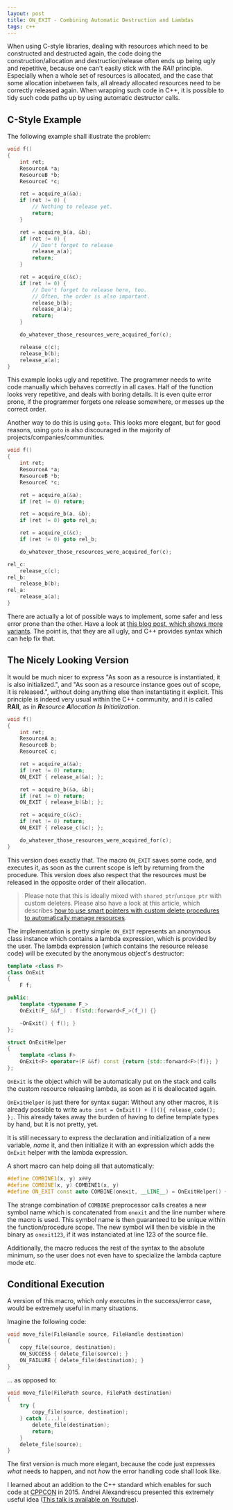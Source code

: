 ```yaml
---
layout: post
title: ON_EXIT - Combining Automatic Destruction and Lambdas
tags: c++
---
```


When using C-style libraries, dealing with resources which need to be constructed and destructed again, the code doing the construction/allocation and destruction/release often ends up being ugly and repetitive, because one can't easily stick with the *RAII* principle.
Especially when a whole set of resources is allocated, and the case that some allocation inbetween fails, all already allocated resources need to be correctly released again.
When wrapping such code in C++, it is possible to tidy such code paths up by using automatic destructor calls.

<!--more-->

## C-Style Example

The following example shall illustrate the problem:

``` cpp
void f()
{
    int ret;
    ResourceA *a;
    ResourceB *b;
    ResourceC *c;

    ret = acquire_a(&a);
    if (ret != 0) {
        // Nothing to release yet.
        return;
    }

    ret = acquire_b(a, &b);
    if (ret != 0) {
        // Don't forget to release
        release_a(a);
        return;
    }

    ret = acquire_c(&c);
    if (ret != 0) {
        // Don't forget to release here, too.
        // Often, the order is also important.
        release_b(b);
        release_a(a);
        return;
    }

    do_whatever_those_resources_were_acquired_for(c);

    release_c(c);
    release_b(b);
    release_a(a);
}
```

This example looks ugly and repetitive.
The programmer needs to write code manually which behaves correctly in all cases.
Half of the function looks very repetitive, and deals with boring details.
It is even quite error prone, if the programmer forgets one release somewhere, or messes up the correct order.

Another way to do this is using `goto`.
This looks more elegant, but for good reasons, using `goto` is also discouraged in the majority of projects/companies/communities.

``` cpp
void f()
{
    int ret;
    ResourceA *a;
    ResourceB *b;
    ResourceC *c;

    ret = acquire_a(&a);
    if (ret != 0) return;

    ret = acquire_b(a, &b);
    if (ret != 0) goto rel_a;

    ret = acquire_c(&c);
    if (ret != 0) goto rel_b;

    do_whatever_those_resources_were_acquired_for(c);

rel_c:
    release_c(c);
rel_b:
    release_b(b);
rel_a:
    release_a(a);
}
```

There are actually a lot of possible ways to implement, some safer and less error prone than the other.
Have a look at [this blog post, which shows more variants](http://codedgers.com/blog/2009/apr/8/3/).
The point is, that they are all ugly, and C++ provides syntax which can help fix that.

## The Nicely Looking Version

It would be much nicer to express "As soon as a resource is instantiated, it is also initialized.", and "As soon as a resource instance goes out of scope, it is released.", without doing anything else than instantiating it explicit.
This principle is indeed very usual within the C++ community, and it is called **RAII**, as in ***R**esource **A**llocation **I**s **I**nitialization*.

``` cpp
void f()
{
    int ret;
    ResourceA a;
    ResourceB b;
    ResourceC c;

    ret = acquire_a(&a);
    if (ret != 0) return;
    ON_EXIT { release_a(&a); };

    ret = acquire_b(&a, &b);
    if (ret != 0) return;
    ON_EXIT { release_b(&b); };

    ret = acquire_c(&c);
    if (ret != 0) return;
    ON_EXIT { release_c(&c); };

    do_whatever_those_resources_were_acquired_for(c);
}
```

This version does exactly that.
The macro `ON_EXIT` saves some code, and executes it, as soon as the current scope is left by returning from the procedure.
This version does also respect that the resources must be released in the opposite order of their allocation.

> Please note that this is ideally mixed with `shared_ptr`/`unique_ptr` with custom deleters. Please also have a look at this article, which describes [how to use smart pointers with custom delete procedures to automatically manage resources](/2016/02/21/automatic_resource_release_with_sdl).

The implementation is pretty simple:
`ON_EXIT` represents an anonymous class instance which contains a lambda expression, which is provided by the user.
The lambda expression (which contains the resource release code) will be executed by the anonymous object's destructor:

``` cpp
template <class F>
class OnExit
{
    F f;

public:
    template <typename F_>
    OnExit(F_ &&f_) : f(std::forward<F_>(f_)) {}

    ~OnExit() { f(); }
};

struct OnExitHelper
{
    template <class F>
    OnExit<F> operator+(F &&f) const {return {std::forward<F>(f)}; }
};
```

`OnExit` is the object which will be automatically put on the stack and calls the custom resource releasing lambda, as soon as it is deallocated again.

`OnExitHelper` is just there for syntax sugar:
Without any other macros, it is already possible to write `auto inst = OnExit() + [](){ release_code(); };`.
This already takes away the burden of having to define template types by hand, but it is not pretty, yet.

It is still necessary to express the declaration and initialization of a new variable, *name* it, and then initialize it with an expression which adds the `OnExit` helper with the lambda expression.

A short macro can help doing all that automatically:

``` cpp
#define COMBINE1(x, y) x##y
#define COMBINE(x, y) COMBINE1(x, y)
#define ON_EXIT const auto COMBINE(onexit, __LINE__) = OnExitHelper() + [&]()
```

The strange combination of `COMBINE` preprocessor calls creates a new symbol name which is concatenated from `onexit` and the line number where the macro is used.
This symbol name is then guaranteed to be unique within the function/procedure scope.
The new symbol will then be visible in the binary as `onexit123`, if it was instanciated at line 123 of the source file.

Additionally, the macro reduces the rest of the syntax to the absolute minimum, so the user does not even have to specialize the lambda capture mode etc.

## Conditional Execution

A version of this macro, which only executes in the success/error case, would be extremely useful in many situations.

Imagine the following code:

``` cpp
void move_file(FileHandle source, FileHandle destination)
{
    copy_file(source, destination);
    ON_SUCCESS { delete_file(source); }
    ON_FAILURE { delete_file(destination); }
}
```

... as opposed to:

``` cpp
void move_file(FilePath source, FilePath destination)
{
    try {
        copy_file(source, destination);
    } catch (...) {
        delete_file(destination);
        return;
    }
    delete_file(source);
}
```

The first version is much more elegant, because the code just expresses *what* needs to happen, and not *how* the error handling code shall look like.

I learned about an addition to the C++ standard which enables for such code at [CPPCON](http://cppcon.org) in 2015.
Andrei Alexandrescu presented this extremely useful idea ([This talk is available on Youtube](https://youtu.be/WjTrfoiB0MQ)).
